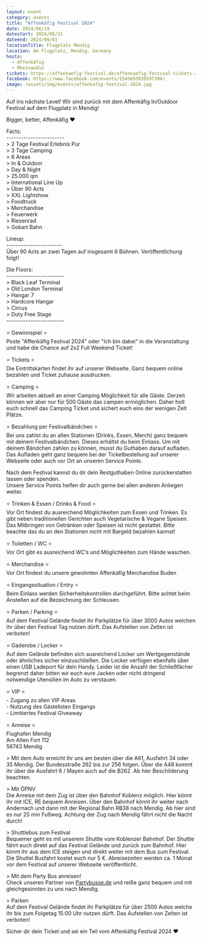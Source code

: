 ```yaml
---
layout: event
category: events
title: "Affenkäfig Festival 2024"
date: 2024/06/19
datestart: 2024/08/31
dateend: 2024/09/01
locationTitle: Flugplatz Mendig
location: Am Flugplatz, Mendig, Germany
hosts:
  - Affenkäfig
  - Rheinaudio
tickets: https://affenkaefig-festival.de/affenkaefig-festival-tickets-2024/
facebook: https://www.facebook.com/events/1545693939597394/
image: /assets/img/events/affenkafig-festival-2024.jpg
---
```


Auf ins nächste Level! Wir sind zurück mit dem Affenkäfig In/Outdoor Festival auf dem Flugplatz in Mendig!

Bigger, better, Affenkäfig ❤

Facts:  
\------------------------  
\> 2 Tage Festival Erlebnis Pur  
\> 3 Tage Camping  
\> 6 Areas  
\> In & Outdoor  
\> Day & Night  
\> 25.000 qm  
\> International Line Up  
\> Über 90 Acts  
\> XXL Lightshow  
\> Foodtruck  
\> Merchandise  
\> Feuerwerk  
\> Riesenrad  
\> Gokart Bahn

Lineup:  
\-----------------------  
Über 90 Acts an zwei Tagen auf insgesamt 6 Bühnen. Veröffentlichung folgt!

Die Floors:  
\------------------------  
\> Black Leaf Terminal  
\> Old London Terminal  
\> Hangar 7  
\> Hardcore Hangar  
\> Circus  
\> Duty Free Stage  
\------------------------

⭐️ Gewinnspiel ⭐️  
Poste "Affenkäfig Festival 2024" oder "Ich bin dabei" in die Veranstaltung und habe die Chance auf 2x2 Full Weekend Ticket!

⭐️ Tickets ⭐️  
Die Eintrittskarten findet ihr auf unserer Webseite. Ganz bequem online bezahlen und Ticket zuhause ausdrucken.

⭐️ Camping ⭐️  
Wir arbeiten aktuell an einer Camping Möglichkeit für alle Gäste. Derzeit können wir aber nur für 500 Gäste das campen ermöglichen. Daher holt euch schnell das Camping Ticket und sichert euch eins der wenigen Zelt Plätze.

  

⭐️ Bezahlung per Festivalbändchen ⭐️  
Bei uns zahlst du an allen Stationen (Drinks, Essen, Merch) ganz bequem mit deinem Festivalbändchen. Dieses erhältst du beim Einlass. Um mit deinem Bändchen zahlen zu können, musst du Guthaben darauf aufladen. Das Aufladen geht ganz bequem bei der Ticketbestellung auf unserer Webseite oder auch vor Ort an unseren Service Points.

Nach dem Festival kannst du dir dein Restguthaben Online zurückerstatten lassen oder spenden.  
Unsere Service Points helfen dir auch gerne bei allen anderen Anliegen weiter.

⭐️ Trinken & Essen / Drinks & Food ⭐️  
Vor Ort findest du ausreichend Möglichkeiten zum Essen und Trinken. Es gibt neben traditionellen Gerichten auch Vegetarische & Vegane Speisen. Das Mitbringen von Getränken oder Speisen ist nicht gestattet. Bitte beachte das du an den Stationen nicht mit Bargeld bezahlen kannst!

⭐️ Toiletten / WC ⭐️  
Vor Ort gibt es ausreichend WC’s und Möglichkeiten zum Hände waschen.

⭐️ Merchandise ⭐️  
Vor Ort findest du unsere gewohnten Affenkäfig Merchandise Buden

⭐️ Eingangssituation / Entry ⭐️  
Beim Einlass werden Sicherheitskontrollen durchgeführt. Bitte achtet beim Anstellen auf die Bezeichnung der Schleusen.

⭐️ Parken / Parking ⭐️  
Auf dem Festival Gelände findet ihr Parkplätze für über 3000 Autos welchen ihr über den Festival Tag nutzen dürft. Das Aufstellen von Zelten ist verboten!

⭐️ Gaderobe / Locker ⭐️  
Auf dem Gelände befinden sich ausreichend Locker um Wertgegenstände oder ähnliches sicher einzuschließen. Die Locker verfügen ebenfalls über einen USB Ladeport für dein Handy. Leider ist die Anzahl der Schließfächer begrenzt daher bitten wir euch eure Jacken oder nicht dringend notwendige Utensilien im Auto zu verstauen.

⭐️ VIP ⭐️  
\- Zugang zu allen VIP Areas  
\- Nutzung des Gästelisten Eingangs  
\- Limitiertes Festival Giveaway

⭐️ Anreise ⭐️  
Flughafen Mendig  
Am Alten Fort 112  
56743 Mendig

\> Mit dem Auto erreicht ihr uns am besten über die A61, Ausfahrt 34 oder 35 Mendig. Der Bundesstraße 262 bis zur 256 folgen. Über die A48 kommt ihr über die Ausfahrt 6 / Mayen auch auf die B262. Ab hier Beschilderung beachten.

\> Mit ÖPNV  
Die Anreise mit dem Zug ist über den Bahnhof Koblenz möglich. Hier könnt ihr mit ICE, RE bequem Anreisen. Über den Bahnhof könnt ihr weiter nach Andernach und dann mit der Regional Bahn RB38 nach Mendig. Ab hier sind es nur 25 min Fußweg. Achtung der Zug nach Mendig fährt nicht die Nacht durch!

\> Shuttlebus zum Festival  
Bequemer geht es mit unserem Shuttle vom Koblenzer Bahnhof. Der Shuttle fährt euch direkt auf das Festival Gelände und zurück zum Bahnhof. Hier könnt ihr aus dem ICE steigen und direkt weiter mit dem Bus zum Festival. Die Shuttel Busfahrt kostet euch nur 5 €. Abreisezeiten werden ca. 1 Monat vor dem Festival auf unserer Webseite veröffentlicht.

\> Mit dem Party Bus anreisen!  
Check unseren Partner von [Partybusse.de](https://l.facebook.com/l.php?u=http%3A%2F%2FPartybusse.de%2F&h=AT15MzImuiwUZn-fCOMeEpDIkULc8MfXtOev-f32ESTeOaT7-X6rTtx9ksk2l2NHbuAwTlPc5uIuFPXlS6iX7df4CSK1tmfkw_GiGivvMkAUsKUgA-QReXS95j28zBB7ULnyxNph57Be6SU&__tn__=q&c[0]=AT19JaFiDM3NU-U43UdJqFNnLr4kchCxXuBmgHofwO-ANjJoOLuPD2y9BRGt-OY3sj5Cr6RpDG4RM2oVjy5Y64f94NU2OBAiHph4UBursYq-Y0aLdH-jpJOz1BoAhaWqpgSLIXwK9nqVjnrjUdLJ5I1c8VEO51OhtUtAhdWXMGhEPIDM2Zca) und reiße ganz bequem und mit gleichgesinnten zu uns nach Mendig.

\> Parken  
Auf dem Festival Gelände findet ihr Parkplätze für über 2500 Autos welche ihr bis zum Folgetag 15:00 Uhr nutzen dürft. Das Aufstellen von Zelten ist verboten!

Sicher dir dein Ticket und sei ein Teil vom Affenkäfig Festival 2024 ❤